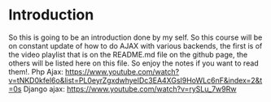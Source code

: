 # Introduction
So this is going to be an introduction done by my self. So this course will be on constant update of how to do AJAX with various backends, the first is of the video playlist that is on the README.md file on the github page, the others will be listed here on this file. So enjoy the notes if you want to read them!.
Php Ajax: https://www.youtube.com/watch?v=tNKD0kfel6o&list=PL0eyrZgxdwhyeIDc3EA4XGsI9HoWLc6nF&index=2&t=0s
Django ajax: https://www.youtube.com/watch?v=rySLu_7w9Rw
